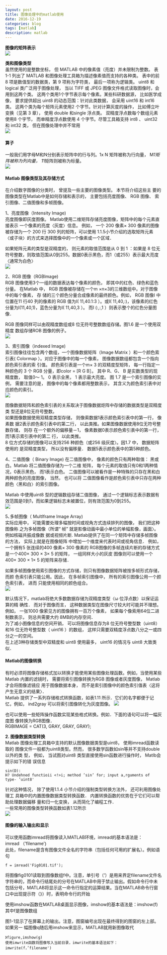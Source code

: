 ```yaml
---
layout: post
title: 图像处理中的matlab使用
date: 2016-12-19
categories: blog
tags: [matlab]
description: matlab
---
```


**图像的矩阵表示**     
![](https://raw.githubusercontent.com/whuhan2013/myImage/master/dataImage/p2.png)   



**类和图像类型**     
虽然使用的是整数坐标， 但 MATLAB 中的像素值（亮度）并未限制为整数。 表 1-1 列出了 MATLAB 和图像处理工具箱为描述像素值而支持的各种类。 表中的前 8 项是数值型的数据类，第 9 项称为字符类， 最后一项称为逻辑类。
uint8 和 logical 类广泛用于图像处理， 当以 TIFF 或 JPEG 图像文件格式读取图像时，会用到这两个类。 这两个类用1个字节表示每个像素。某些科研数据源， 比如医学成像， 要求提供超出 uint8 的动态范围：针对此类数据， 会采用 uint16 和 int16 类。 这两个类为每个矩阵元素使用2 个字节。针对计算灰度的操作， 比如傅立叶变换（见第 3 章）， 使用 double 和single 浮点类。 双精度浮点数每个数组元素使用8 个宇节， 而单精度浮点数使用 4 个字节。尽管工具箱支持 int8 、 uint32 和 int32 类， 但在图像处理中并不常用    
![](https://raw.githubusercontent.com/whuhan2013/myImage/master/dataImage/p3.png)   

#### 算子       
一般我们用字母M和N分别表示矩阵中的行与列。1x N
矩阵被称为行向量， M*1矩阵被称为列向量， 1*1矩阵则被称为标量。    
![](https://raw.githubusercontent.com/whuhan2013/myImage/master/dataImage/chapter2/p1.png)  


#### Matlab 图像类型及其存储方式      
在介绍数字图像的分类时， 曾提及一些主要的图像类型。 本节将介绍这些主 要的图像类型在Matlab中是如何存储和表示的， 主要包括亮度图像、 RGB 图像、 索引图像、二值图像和多帧图像。   

1、亮度图像（Intensity Image)      
亮度图像即灰度图像。 Matlab使用二维矩阵存储亮度图像，矩阵中的每个元素直接表示 一个像素的亮度〈灰度〉信息。 例如， 一个 200 像素× 300 像素的图像被存储为一个 200 行 300 列的矩阵，可以使用 1.1.5小节介绍的选取矩阵元素〈或子块〉的方式来选择图像中的一个像素或一个区域．     

如果矩阵元素的类型是双精度的， 则元素的取值范围是从 0 到 1 ：如果是 8 位无符号整数，则取值范围从0到255。数据0表示黑色，而1（或255）表示最大亮度〈通常为白色〉      
![](https://raw.githubusercontent.com/whuhan2013/myImage/master/dataImage/chapter2/p4.png)

2、RGB 图像（RGBlmage)      
RGB 图像使用3个一组的数据表达每个像素的颜色， 即其中的红色、绿色和蓝色分量。
在Matlab 中， RGB 图像被存储在一个m ×n×3的三维数组中。对于图像中的每个像素， 存
储的三个颜色分量合成像素的最终颜色。例如， RGB 图像I 中位置在11 行40 列的像素的
RGB 值为I( 11,40.1:3 ）。或I( 11,40,:)，该像素的红色分量为I(11,40,1)，蓝色分量为I( 11,40,3 ）。
而I (:,:,1 ）则表示整个的红色分量图像．

RGB 图像同样可以由观精度数组或8 位无符号整数数组存储。图1.6 是一个使用双精度
数组存储ROB 图像的例子。          
![](https://raw.githubusercontent.com/whuhan2013/myImage/master/dataImage/chapter2/p5.png)

3、索引图像（indexed Image)        
索引图像往往包含两个数组，一个图像数据矩阵（Image Matrix ）和一个颜色索引表( Colormap ）。对应于图像中的每一个像素， 图像数据数组都包含一个指向颜色索引表的索 引值。
颜色索引表是一个m× 3 的双精度型矩阵， 每一行指定一种颜色的 3 个 RGB 分量，即color = [R G B］。 其中 R、G、 B 是实数类型的现精度数， 取值0～ 1。 0 表示全黑， 1 表示最大亮度。 图 1.7 是一个索引图像的实例， 需要注意的是， 图像中的每个像素都用整数表示， 其含义为颜色索引表中对应颜色的索引。  
![](https://raw.githubusercontent.com/whuhan2013/myImage/master/dataImage/chapter2/p6.png)

图像数据矩阵和颜色索引表的关系取决于图像数据炬阵中存储的数据类型是双精度类
型还是8位无符号整数。     
如果图像数据使用双精度类型存储， 则像索数据1表示颜色索引表中的第一行， 像素数
据2表示颜色索引表中的第二行， 以此类推。如果图像数据使用8位无符号整数存储， 则存
在一个额外的偏移量－1， 像素数据0表示颜色索引表中的第一行， 而1表示索引表中的第二
行， 以此类推。         
8 位方式存储的图像可以支持256 种颜色（或256 级灰度〉。因1.7 中， 数据矩阵使用的
是双精度类型， 所以没有偏移量． 数据5表示颜色表中的第5种颜色。

4、二值图像（ Binary Image)
在二值图像中， 像素的颜色只有两种取值： 黑或白。Matlab 将二值图像存储为一个二维
矩阵， 每个元素的取值只有0和1两种情况，0表示黑色， 而1表示白色。
二值图像可以被看作是一种特殊的只存在黑和白两种颜色的亮度图像， 当然， 也可以将
二值图像看作是颜色索引表中只存在两种颜色〈黑和白〉的索引图像。  

Matlab 中使用uint8 型的逻辑数组存储二值图像， 通过一个逻辑标志表示数据有效范围是0到1，而如果逻辑标志未被置位，则有效范围为0到255。   
![](https://raw.githubusercontent.com/whuhan2013/myImage/master/dataImage/chapter2/p7.png)

5､多帧图像（ Multlframe Image Array)       
实际应用中， 可能需要处理多幅按时间或视角方式连续排列的图像， 我们把这种图像称
之为多帧图像（所谓“ 帧” 就是影像动画中最小单位的单幅影像，画面〉。例如核磁共振成像数
据或视频片断. Matlab提供了在同一个矩阵中存储多帧图像的方法， 实际上就是在图像矩阵
中增加一个维度来代表时间或视角信息． 例如， 一个拥有5 张连续的400 像素× 300 像素的
RGB图像的多帧连续片断的存储方式是一个400× 300 × 3× 5 的矩阵， 一组同样大小的灰皮
图像则可以使用一个400× 300 × 1× 5 的矩阵来存储．  

如果多帧图像使用索引图像的方式存储，则只有图像数据矩阵被按多帧形式存储， 而颜
色索引表只能公用。因此， 在多帧索引图像中， 所有的索引图像公用一个颜色索引表， 进而
只能使用相同的颜色组合。   
![](https://raw.githubusercontent.com/whuhan2013/myImage/master/dataImage/chapter2/p8.png)

默认情况下，matlab将绝大多数数据存储为双精度类型〈ω 位浮点数）以保证运算的精
确性． 而对于图像而言， 这种数据类型在图像尺寸较大时可能并不理想。例如， 一张1000
像萦见方的图像拥有一百万个像素， 如果每个像索用64位二进制数表示， 则总共需要大约
8MB的内存空间．        
为了减小图像信息的空间开销， 可以将图像信息存为8 位无符号整型数（uint8）和16
位无符号整型数（ uint16 ）的数组， 这样只需要双精度浮点数八分之一或四分之一的空间。      
在上述3种存储类型中双精度和 uint8 使用最多， uint16 的情况与 uint8 大致类似．  

#### Matlab的图像转换     
有时必须将图像存储格式加以转换才能使用某些图像处理函数。例如，当使用某些Matlab
内置的滤镜时， 需要将索引图像转换为RGB 图像或者灰度图像， Matlab 才会将图像滤镜应
用于图像数据本身， 而不是索引图像中的颜色索引值表〈这将产生无意义的结果〉．     
Matlab 提供了一系列存储格式转换函数，如表1.11 所示．它们的名字都便于记忆，例如，
ind2gray 可以将索引图像转化为灰度图像。
![](https://raw.githubusercontent.com/whuhan2013/myImage/master/dataImage/chapter2/p9.png)

也可以使用一些矩阵操作函数实现某些格式转换。例如．下面的语句可以将一幅灰度图
像转换为RGB图像．     
RGBIMAGE = CAT(3, GRAY, GRAY, GRAY);

**2. 图像数据类型转换**      
Matlab 图像处理工具箱中支持的默认图像数据类型是uint8， 使用imread函数读取的
图像文件一般都为uint8类型。然而， 很多数学函数如sin等并不支持double以外的类
型， 例如， 当试图对uint8 类型直接使用sin函数进行操作时， Matlb会提示如下的错
误信息  

```
sin(D):
H? Undehned functioii <!>i; method ’sin’ for; input a,rguments of type- ’uint8'
```

针对这种情况， 除了使用1.1.4 小节介绍的强制类型转换方法外， 还可利用图像处理工
具箱中的内置图像数据类型转换函数． 内置转换函数的优势在于它们可以帮助处理数据偏移
量和归一化变换， 从而简化了编程工作．      
一些常用的图像类型转换函数如表1.12所示     
![](https://raw.githubusercontent.com/whuhan2013/myImage/master/dataImage/chapter2/p10.png)

#### 图像的输入输出和显示    
可以使用函数imread将图像读入MATLAB环境，imread的基本语法是：    
imread （’filename’｝         
此处，filename是含有图像文件全名的字符串（包括任何可用的扩展名）。例如语句    

```
f = imread('Fig0101.tif');
```

将图像fig0101读取到图像数组f中。注意，单引号（’）是用来界定filename文件名字符串的，而命令行结尾处的分号在MATLAB中用于禁止输出。假如命令行中未包括分号，MATLAB将显示这一命令行指定的运算结果。当在MATLAB命令行窗口中出现提示符（》）时，表明命令行的开始      

使用imshow函数在MATLAB桌面显示图像，imshow的基本语法是：imshow(f)   
其中f是图像数组     

图1-1显示了在屏幕上的输出。注意，图窗编号出现在最终得到的图窗的左上部。如果另一
幅图像q随后用imshow来显示，MATLAB就用新图像取代

```
》figure,imshow(g) 
使用imwrite函数将图像写入当前日录，imwrite的基本语法如下：   
imwrite(f，’filename') 
```   
